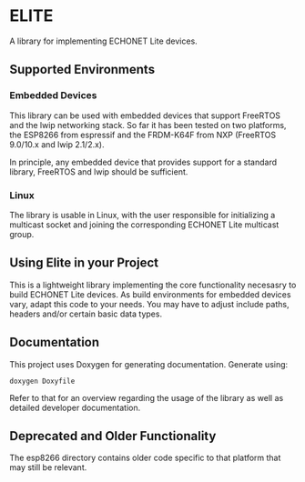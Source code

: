 # ELITE

A library for implementing ECHONET Lite devices.

## Supported Environments

### Embedded Devices

This library can be used with embedded devices that support FreeRTOS and
the lwip networking stack. So far it has been tested on two platforms,
the ESP8266 from espressif and the FRDM-K64F from NXP (FreeRTOS 9.0/10.x and
lwip 2.1/2.x).

In principle, any embedded device that provides support for a standard library,
FreeRTOS and lwip should be sufficient.

### Linux

The library is usable in Linux, with the user responsible for initializing
a multicast socket and joining the corresponding ECHONET Lite multicast
group.

## Using Elite in your Project

This is a lightweight library implementing the core functionality necesasry to
build ECHONET Lite devices. As build environments for embedded devices vary,
adapt this code to your needs. You may have to adjust include paths, headers
and/or certain basic data types.

## Documentation

This project uses Doxygen for generating documentation. Generate using:

```
doxygen Doxyfile
```

Refer to that for an overview regarding the usage of the library as well as
detailed developer documentation.

## Deprecated and Older Functionality

The esp8266 directory contains older code specific to that platform that may
still be relevant.
